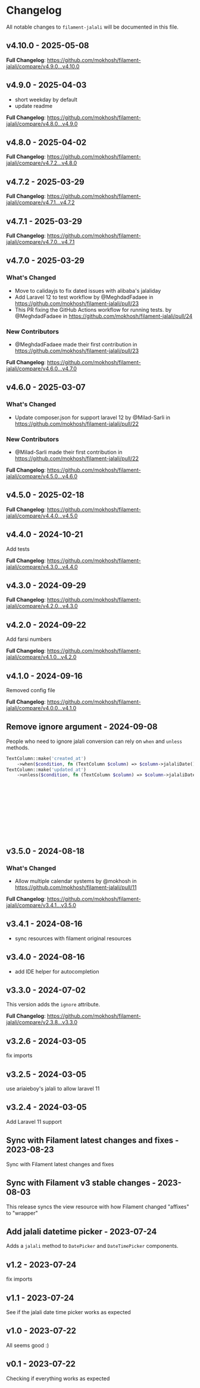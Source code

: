 # Changelog

All notable changes to `filament-jalali` will be documented in this file.

## v4.10.0 - 2025-05-08

**Full Changelog**: https://github.com/mokhosh/filament-jalali/compare/v4.9.0...v4.10.0

## v4.9.0 - 2025-04-03

- short weekday by default
- update readme

**Full Changelog**: https://github.com/mokhosh/filament-jalali/compare/v4.8.0...v4.9.0

## v4.8.0 - 2025-04-02

**Full Changelog**: https://github.com/mokhosh/filament-jalali/compare/v4.7.2...v4.8.0

## v4.7.2 - 2025-03-29

**Full Changelog**: https://github.com/mokhosh/filament-jalali/compare/v4.7.1...v4.7.2

## v4.7.1 - 2025-03-29

**Full Changelog**: https://github.com/mokhosh/filament-jalali/compare/v4.7.0...v4.7.1

## v4.7.0 - 2025-03-29

### What's Changed

* Move to calidayjs to fix dated issues with alibaba's jalaliday
* Add Laravel 12 to test workflow by @MeghdadFadaee in https://github.com/mokhosh/filament-jalali/pull/23
* This PR fixing the GitHub Actions workflow for running tests. by @MeghdadFadaee in https://github.com/mokhosh/filament-jalali/pull/24

### New Contributors

* @MeghdadFadaee made their first contribution in https://github.com/mokhosh/filament-jalali/pull/23

**Full Changelog**: https://github.com/mokhosh/filament-jalali/compare/v4.6.0...v4.7.0

## v4.6.0 - 2025-03-07

### What's Changed

* Update composer.json for support laravel 12 by @Milad-Sarli in https://github.com/mokhosh/filament-jalali/pull/22

### New Contributors

* @Milad-Sarli made their first contribution in https://github.com/mokhosh/filament-jalali/pull/22

**Full Changelog**: https://github.com/mokhosh/filament-jalali/compare/v4.5.0...v4.6.0

## v4.5.0 - 2025-02-18

**Full Changelog**: https://github.com/mokhosh/filament-jalali/compare/v4.4.0...v4.5.0

## v4.4.0 - 2024-10-21

Add tests

**Full Changelog**: https://github.com/mokhosh/filament-jalali/compare/v4.3.0...v4.4.0

## v4.3.0 - 2024-09-29

**Full Changelog**: https://github.com/mokhosh/filament-jalali/compare/v4.2.0...v4.3.0

## v4.2.0 - 2024-09-22

Add farsi numbers

**Full Changelog**: https://github.com/mokhosh/filament-jalali/compare/v4.1.0...v4.2.0

## v4.1.0 - 2024-09-16

Removed config file

**Full Changelog**: https://github.com/mokhosh/filament-jalali/compare/v4.0.0...v4.1.0

## Remove ignore argument - 2024-09-08

People who need to ignore jalali conversion can rely on `when` and `unless` methods.

```php
TextColumn::make('created_at')
    ->when($condition, fn (TextColumn $column) => $column->jalaliDate()),
TextColumn::make('updated_at')
    ->unless($condition, fn (TextColumn $column) => $column->jalaliDateTime()),













```
## v3.5.0 - 2024-08-18

### What's Changed

* Allow multiple calendar systems by @mokhosh in https://github.com/mokhosh/filament-jalali/pull/11

**Full Changelog**: https://github.com/mokhosh/filament-jalali/compare/v3.4.1...v3.5.0

## v3.4.1 - 2024-08-16

- sync resources with filament original resources

## v3.4.0 - 2024-08-16

- add IDE helper for autocompletion

## v3.3.0 - 2024-07-02

This version adds the `ignore` attribute.

**Full Changelog**: https://github.com/mokhosh/filament-jalali/compare/v2.3.8...v3.3.0

## v3.2.6 - 2024-03-05

fix imports

## v3.2.5 - 2024-03-05

use ariaieboy's jalali to allow laravel 11

## v3.2.4 - 2024-03-05

Add Laravel 11 support

## Sync with Filament latest changes and fixes - 2023-08-23

Sync with Filament latest changes and fixes

## Sync with Filament v3 stable changes - 2023-08-03

This release syncs the view resource with how Filament changed "affixes" to "wrapper"

## Add jalali datetime picker - 2023-07-24

Adds a `jalali` method to `DatePicker` and `DateTimePicker` components.

## v1.2 - 2023-07-24

fix imports

## v1.1 - 2023-07-24

See if the jalali date time picker works as expected

## v1.0 - 2023-07-22

All seems good :)

## v0.1 - 2023-07-22

Checking if everything works as expected
